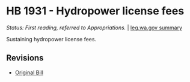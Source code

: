 # HB 1931 - Hydropower license fees
*Status: First reading, referred to Appropriations.* | [leg.wa.gov summary](https://app.leg.wa.gov/billsummary?BillNumber=1931&Year=2021)

Sustaining hydropower license fees.

## Revisions
* [Original Bill](1/)